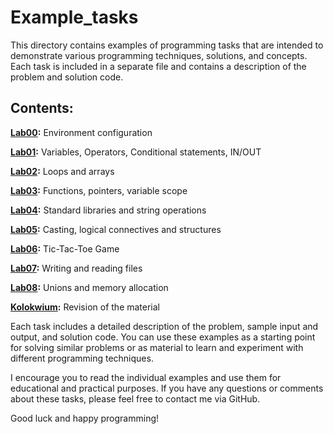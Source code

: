 # Example_tasks

This directory contains examples of programming tasks that are intended to demonstrate various programming techniques, solutions, and concepts. Each task is included in a separate file and contains a description of the problem and solution code.

## **Contents:**
**[Lab00](https://github.com/dawidolko/Programming-C/tree/main/Example_tasks/simple%20tasks):** Environment configuration

**[Lab01](https://github.com/dawidolko/Programming-C/tree/main/Example_tasks/Lab1):** Variables, Operators, Conditional statements, IN/OUT

**[Lab02](https://github.com/dawidolko/Programming-C/tree/main/Example_tasks/lab2):** Loops and arrays

**[Lab03](https://github.com/dawidolko/Programming-C/tree/main/Example_tasks/lab3):** Functions, pointers, variable scope

**[Lab04](https://github.com/dawidolko/Programming-C/tree/main/Example_tasks/lab4):** Standard libraries and string operations

**[Lab05](https://github.com/dawidolko/Programming-C/tree/main/Example_tasks/lab5):** Casting, logical connectives and structures

**[Lab06](https://github.com/dawidolko/Programming-C/tree/main/Example_tasks/lab6):** Tic-Tac-Toe Game

**[Lab07](https://github.com/dawidolko/Programming-C/tree/main/Example_tasks/lab7):** Writing and reading files

**[Lab08](https://github.com/dawidolko/Programming-C/tree/main/Example_tasks/lab8):** Unions and memory allocation

**[Kolokwium](https://github.com/dawidolko/Programming-C/tree/main/Example_tasks/kolokwium2):** Revision of the material

Each task includes a detailed description of the problem, sample input and output, and solution code. You can use these examples as a starting point for solving similar problems or as material to learn and experiment with different programming techniques.

I encourage you to read the individual examples and use them for educational and practical purposes. If you have any questions or comments about these tasks, please feel free to contact me via GitHub.

Good luck and happy programming!
